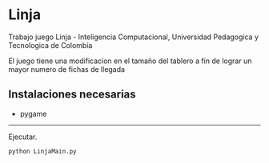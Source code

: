 # Linja
Trabajo juego Linja - Inteligencia Computacional, Universidad Pedagogica y Tecnologica de Colombia

El juego tiene una modificacion en el tamaño del tablero a fin de lograr un mayor numero de fichas de llegada

## Instalaciones necesarias
* pygame
***
Ejecutar. 
```
python LinjaMain.py
```
